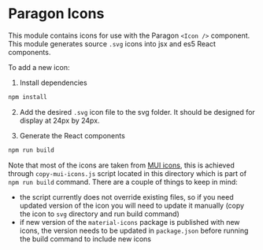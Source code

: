 # Paragon Icons

This module contains icons for use with the Paragon `<Icon />` component. This module generates source `.svg` icons into jsx and es5 React components.

To add a new icon:

1. Install dependencies

```sh
npm install
```

2. Add the desired `.svg` icon file to the svg folder. It should be designed for display at 24px by 24px.

3. Generate the React components

```sh
npm run build
```

Note that most of the icons are taken from [MUI icons](https://github.com/material-icons/material-icons), this is achieved through `copy-mui-icons.js` script located in this directory which is part of `npm run build` command. There are a couple of things to keep in mind:
- the script currently does not override existing files, so if you need updated version of the icon you will need to update it manually (copy the icon to `svg` directory and run build command)
- if new version of the `material-icons` package is published with new icons, the version needs to be updated in `package.json` before running the build command to include new icons
